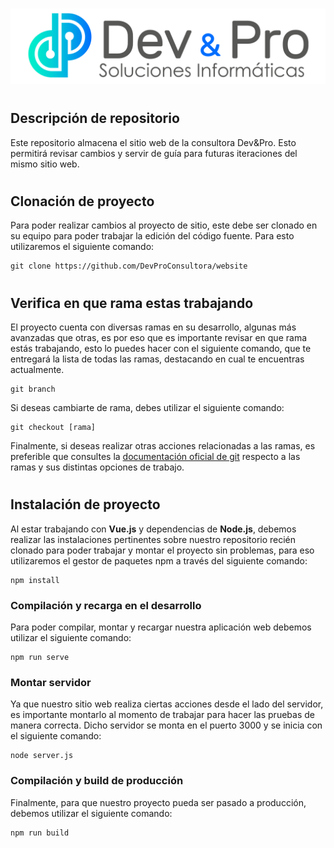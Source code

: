 #

<p align="center">
  <img src=src/img/logo_devpro.png alt="Logo Dev & Pro"/>
</p>

#

## Descripción de repositorio

Este repositorio almacena el sitio web de la consultora Dev&Pro. Esto permitirá revisar cambios y servir de guía para futuras iteraciones del mismo sitio web.

#

## Clonación de proyecto

Para poder realizar cambios al proyecto de sitio, este debe ser clonado en su equipo para poder trabajar la edición del código fuente. Para esto utilizaremos el siguiente comando:
```
git clone https://github.com/DevProConsultora/website
```

#

## Verifica en que rama estas trabajando

El proyecto cuenta con diversas ramas en su desarrollo, algunas más avanzadas que otras, es por eso que es importante revisar en que rama estás trabajando, esto lo puedes hacer con el siguiente comando, que te entregará la lista de todas las ramas, destacando en cual te encuentras actualmente.
```
git branch
```
Si deseas cambiarte de rama, debes utilizar el siguiente comando:
```
git checkout [rama]
```
Finalmente, si deseas realizar otras acciones relacionadas a las ramas, es preferible que consultes la [documentación oficial de git](https://git-scm.com/docs/git-branch) respecto a las ramas y sus distintas opciones de trabajo.

#

## Instalación de proyecto

Al estar trabajando con **Vue.js** y dependencias de **Node.js**, debemos realizar las instalaciones pertinentes sobre nuestro repositorio recién clonado para poder trabajar y montar el proyecto sin problemas, para eso utilizaremos el gestor de paquetes npm a través del siguiente comando:
```
npm install
```

### Compilación y recarga en el desarrollo

Para poder compilar, montar y recargar nuestra aplicación web debemos utilizar el siguiente comando:
```
npm run serve
```

### Montar servidor

Ya que nuestro sitio web realiza ciertas acciones desde el lado del servidor, es importante montarlo al momento de trabajar para hacer las pruebas de manera correcta. Dicho servidor se monta en el puerto 3000 y se inicia con el siguiente comando:
```
node server.js
```

### Compilación y build de producción

Finalmente, para que nuestro proyecto pueda ser pasado a producción, debemos utilizar el siguiente comando:
```
npm run build
```
